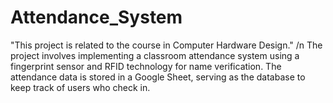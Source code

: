 # Attendance_System
"This project is related to the course in Computer Hardware Design." /n
The project involves implementing a classroom attendance system using a fingerprint sensor and RFID technology for name verification. The attendance data is stored in a Google Sheet, serving as the database to keep track of users who check in.
